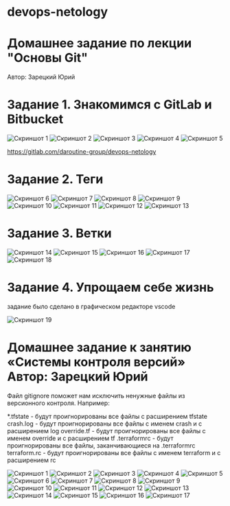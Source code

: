 # devops-netology
# Домашнее задание по лекции "Основы Git"
Автор: Зарецкий Юрий

# Задание 1. Знакомимся с GitLab и Bitbucket

![Скриншот 1](https://github.com/daroutine/devops-netology/blob/main/screenshots2/1.JPG) 
![Скриншот 2](https://github.com/daroutine/devops-netology/blob/main/screenshots2/2.JPG) 
![Скриншот 3](https://github.com/daroutine/devops-netology/blob/main/screenshots2/3.JPG) 
![Скриншот 4](https://github.com/daroutine/devops-netology/blob/main/screenshots2/4.JPG) 
![Скриншот 5](https://github.com/daroutine/devops-netology/blob/main/screenshots2/5.JPG) 

https://gitlab.com/daroutine-group/devops-netology

# Задание 2. Теги

![Скриншот 6](https://github.com/daroutine/devops-netology/blob/main/screenshots2/6.JPG) 
![Скриншот 7](https://github.com/daroutine/devops-netology/blob/main/screenshots2/7.JPG) 
![Скриншот 8](https://github.com/daroutine/devops-netology/blob/main/screenshots2/8.JPG) 
![Скриншот 9](https://github.com/daroutine/devops-netology/blob/main/screenshots2/9.JPG) 
![Скриншот 10](https://github.com/daroutine/devops-netology/blob/main/screenshots2/10.JPG) 
![Скриншот 11](https://github.com/daroutine/devops-netology/blob/main/screenshots2/11.JPG) 
![Скриншот 12](https://github.com/daroutine/devops-netology/blob/main/screenshots2/12.JPG) 
![Скриншот 13](https://github.com/daroutine/devops-netology/blob/main/screenshots2/13.JPG) 

# Задание 3. Ветки
![Скриншот 14](https://github.com/daroutine/devops-netology/blob/main/screenshots2/14.JPG) 
![Скриншот 15](https://github.com/daroutine/devops-netology/blob/main/screenshots2/15.JPG) 
![Скриншот 16](https://github.com/daroutine/devops-netology/blob/main/screenshots2/16.JPG) 
![Скриншот 17](https://github.com/daroutine/devops-netology/blob/main/screenshots2/17.JPG) 
![Скриншот 18](https://github.com/daroutine/devops-netology/blob/main/screenshots2/18.JPG) 

# Задание 4. Упрощаем себе жизнь
задание было сделано в графическом редакторе vscode

![Скриншот 19](https://github.com/daroutine/devops-netology/blob/main/screenshots2/19.JPG) 












# Домашнее задание к занятию «Системы контроля версий» Автор: Зарецкий Юрий

Файл gitignore поможет нам исключить ненужные файлы из версионного контроля. 
Например:

*.tfstate - будут проигнорированы все файлы с расширением tfstate
crash.log - будут проигнорированы все файлы с именем crash и с расширением log
override.tf - будут проигнорированы все файлы с именем override и с расширением tf
.terraformrc - будут проигнорированы все файлы, заканчивающиеся на .terraformrc
terraform.rc - будут проигнорированы все файлы с именем terraform и с расширением rc

![Скриншот 1](https://github.com/daroutine/devops-netology/blob/main/screenshots/1.JPG) 
![Скриншот 2](https://github.com/daroutine/devops-netology/blob/main/screenshots/2.JPG)
![Скриншот 3](https://github.com/daroutine/devops-netology/blob/main/screenshots/3.JPG)
![Скриншот 4](https://github.com/daroutine/devops-netology/blob/main/screenshots/4.JPG)
![Скриншот 5](https://github.com/daroutine/devops-netology/blob/main/screenshots/5.JPG)
![Скриншот 6](https://github.com/daroutine/devops-netology/blob/main/screenshots/6.JPG)
![Скриншот 7](https://github.com/daroutine/devops-netology/blob/main/screenshots/7.JPG)
![Скриншот 8](https://github.com/daroutine/devops-netology/blob/main/screenshots/8.JPG)
![Скриншот 9](https://github.com/daroutine/devops-netology/blob/main/screenshots/9.JPG)
![Скриншот 10](https://github.com/daroutine/devops-netology/blob/main/screenshots/10.JPG)
![Скриншот 11](https://github.com/daroutine/devops-netology/blob/main/screenshots/11.JPG)
![Скриншот 12](https://github.com/daroutine/devops-netology/blob/main/screenshots/12.JPG)
![Скриншот 13](https://github.com/daroutine/devops-netology/blob/main/screenshots/13.JPG)
![Скриншот 14](https://github.com/daroutine/devops-netology/blob/main/screenshots/14.JPG)
![Скриншот 15](https://github.com/daroutine/devops-netology/blob/main/screenshots/15.JPG)
![Скриншот 16](https://github.com/daroutine/devops-netology/blob/main/screenshots/16.JPG)
![Скриншот 17](https://github.com/daroutine/devops-netology/blob/main/screenshots/17.JPG)
